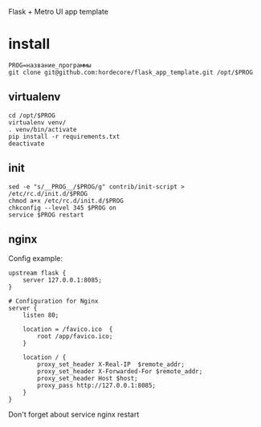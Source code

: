 Flask + Metro UI app template

# install

	PROG=название_программы
	git clone git@github.com:hordecore/flask_app_template.git /opt/$PROG
	
## virtualenv

	cd /opt/$PROG
	virtualenv venv/
	. venv/bin/activate
	pip install -r requirements.txt
	deactivate
	
## init

	sed -e "s/__PROG__/$PROG/g" contrib/init-script > /etc/rc.d/init.d/$PROG
	chmod a+x /etc/rc.d/init.d/$PROG
	chkconfig --level 345 $PROG on
	service $PROG restart

## nginx

Config example:

	upstream flask {
		server 127.0.0.1:8085;
	}

	# Configuration for Nginx
	server {
		listen 80;

		location = /favico.ico  {
			root /app/favico.ico;
		}

		location / {
			proxy_set_header X-Real-IP  $remote_addr;
			proxy_set_header X-Forwarded-For $remote_addr;
			proxy_set_header Host $host;
			proxy_pass http://127.0.0.1:8085;
		}
	}

Don't forget about service nginx restart
